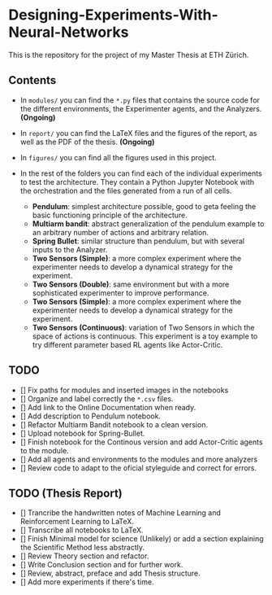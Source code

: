 # Designing-Experiments-With-Neural-Networks
This is the repository for the project of my Master Thesis at ETH Zürich.

## Contents

- In `modules/` you can find the `*.py` files that contains the source code
for the different environments, the Experimenter agents, and the Analyzers. 
  **(Ongoing)**
- In `report/` you can find the LaTeX files and the figures of the report, as
well as the PDF of the thesis.   **(Ongoing)**

- In `figures/` you can find all the figures used in this project.

- In the rest of the folders you can find each of the individual experiments 
to test the architecture. They contain a Python Jupyter Notebook with the
orchestration and the files generated from a run of all cells.
    - **Pendulum**: simplest architecture possible, good to geta feeling the basic 
    functioning principle of the architecture.
    - **Multiarm bandit**: abstract generalization of the pendulum example to an 
    arbitrary number of actions and arbitrary relation.
    - **Spring Bullet**: similar structure than pendulum, but with several
    inputs to the Analyzer.
    - **Two Sensors (Simple)**: a more complex experiment where the experimenter
    needs to develop a dynamical strategy for the experiment.
    - **Two Sensors (Double)**: same environment but with a more sophisticated
    experimenter to improve performance.
    - **Two Sensors (Simple)**: a more complex experiment where the experimenter
    needs to develop a dynamical strategy for the experiment.
    - **Two Sensors (Continuous)**: variation of Two Sensors in which the space
    of actions is continuous. This experiment is a toy example to try different
    parameter based RL agents like Actor-Critic.

## TODO
- [] Fix paths for modules and inserted images in the notebooks
- [] Organize and label correctly the `*.csv` files.
- [] Add link to the Online Documentation when ready.
- [] Add description to Pendulum notebook.
- [] Refactor Multiarm Bandit notebook to a clean version.
- [] Upload notebook for Spring-Bullet.
- [] Finish notebook for the Continous version and add Actor-Critic agents to the module.
- [] Add all agents and environments to the modules and more analyzers
- [] Review code to adapt to the oficial styleguide and correct for errors.

## TODO (Thesis Report)
- [] Trancribe the handwritten notes of Machine Learning and Reinforcement Learning to LaTeX.
- [] Transcribe all notebooks to LaTeX.
- [] Finish Minimal model for science (Unlikely) or add a section explaining the Scientific Method less abstractly. 
- [] Review Theory section and refactor.
- [] Write Conclusion section and for further work.
- [] Review, abstract, preface and add Thesis structure.
- [] Add more experiments if there's time.
